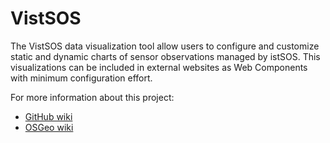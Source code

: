 # VistSOS

The VistSOS data visualization tool allow users to configure and customize static and dynamic charts of sensor observations managed by istSOS. This visualizations can be included in external websites as Web Components with minimum configuration effort.

For more information about this project:

* [GitHub wiki](https://github.com/felipe07/VistSOS-1/wiki)
* [OSGeo wiki](https://wiki.osgeo.org/wiki/VistSOS_Data_Visualization_Framework)

